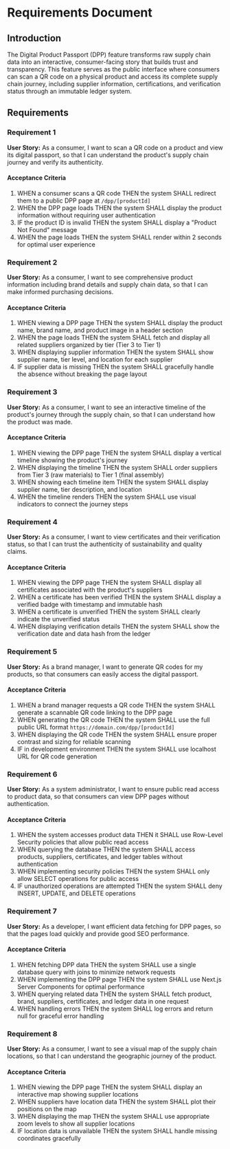 # Requirements Document

## Introduction

The Digital Product Passport (DPP) feature transforms raw supply chain data into an interactive, consumer-facing story that builds trust and transparency. This feature serves as the public interface where consumers can scan a QR code on a physical product and access its complete supply chain journey, including supplier information, certifications, and verification status through an immutable ledger system.

## Requirements

### Requirement 1

**User Story:** As a consumer, I want to scan a QR code on a product and view its digital passport, so that I can understand the product's supply chain journey and verify its authenticity.

#### Acceptance Criteria

1. WHEN a consumer scans a QR code THEN the system SHALL redirect them to a public DPP page at `/dpp/[productId]`
2. WHEN the DPP page loads THEN the system SHALL display the product information without requiring user authentication
3. IF the product ID is invalid THEN the system SHALL display a "Product Not Found" message
4. WHEN the page loads THEN the system SHALL render within 2 seconds for optimal user experience

### Requirement 2

**User Story:** As a consumer, I want to see comprehensive product information including brand details and supply chain data, so that I can make informed purchasing decisions.

#### Acceptance Criteria

1. WHEN viewing a DPP page THEN the system SHALL display the product name, brand name, and product image in a header section
2. WHEN the page loads THEN the system SHALL fetch and display all related suppliers organized by tier (Tier 3 to Tier 1)
3. WHEN displaying supplier information THEN the system SHALL show supplier name, tier level, and location for each supplier
4. IF supplier data is missing THEN the system SHALL gracefully handle the absence without breaking the page layout

### Requirement 3

**User Story:** As a consumer, I want to see an interactive timeline of the product's journey through the supply chain, so that I can understand how the product was made.

#### Acceptance Criteria

1. WHEN viewing the DPP page THEN the system SHALL display a vertical timeline showing the product's journey
2. WHEN displaying the timeline THEN the system SHALL order suppliers from Tier 3 (raw materials) to Tier 1 (final assembly)
3. WHEN showing each timeline item THEN the system SHALL display supplier name, tier description, and location
4. WHEN the timeline renders THEN the system SHALL use visual indicators to connect the journey steps

### Requirement 4

**User Story:** As a consumer, I want to view certificates and their verification status, so that I can trust the authenticity of sustainability and quality claims.

#### Acceptance Criteria

1. WHEN viewing the DPP page THEN the system SHALL display all certificates associated with the product's suppliers
2. WHEN a certificate has been verified THEN the system SHALL display a verified badge with timestamp and immutable hash
3. WHEN a certificate is unverified THEN the system SHALL clearly indicate the unverified status
4. WHEN displaying verification details THEN the system SHALL show the verification date and data hash from the ledger

### Requirement 5

**User Story:** As a brand manager, I want to generate QR codes for my products, so that consumers can easily access the digital passport.

#### Acceptance Criteria

1. WHEN a brand manager requests a QR code THEN the system SHALL generate a scannable QR code linking to the DPP page
2. WHEN generating the QR code THEN the system SHALL use the full public URL format `https://domain.com/dpp/[productId]`
3. WHEN displaying the QR code THEN the system SHALL ensure proper contrast and sizing for reliable scanning
4. IF in development environment THEN the system SHALL use localhost URL for QR code generation

### Requirement 6

**User Story:** As a system administrator, I want to ensure public read access to product data, so that consumers can view DPP pages without authentication.

#### Acceptance Criteria

1. WHEN the system accesses product data THEN it SHALL use Row-Level Security policies that allow public read access
2. WHEN querying the database THEN the system SHALL access products, suppliers, certificates, and ledger tables without authentication
3. WHEN implementing security policies THEN the system SHALL only allow SELECT operations for public access
4. IF unauthorized operations are attempted THEN the system SHALL deny INSERT, UPDATE, and DELETE operations

### Requirement 7

**User Story:** As a developer, I want efficient data fetching for DPP pages, so that the pages load quickly and provide good SEO performance.

#### Acceptance Criteria

1. WHEN fetching DPP data THEN the system SHALL use a single database query with joins to minimize network requests
2. WHEN implementing the DPP page THEN the system SHALL use Next.js Server Components for optimal performance
3. WHEN querying related data THEN the system SHALL fetch product, brand, suppliers, certificates, and ledger data in one request
4. WHEN handling errors THEN the system SHALL log errors and return null for graceful error handling

### Requirement 8

**User Story:** As a consumer, I want to see a visual map of the supply chain locations, so that I can understand the geographic journey of the product.

#### Acceptance Criteria

1. WHEN viewing the DPP page THEN the system SHALL display an interactive map showing supplier locations
2. WHEN suppliers have location data THEN the system SHALL plot their positions on the map
3. WHEN displaying the map THEN the system SHALL use appropriate zoom levels to show all supplier locations
4. IF location data is unavailable THEN the system SHALL handle missing coordinates gracefully